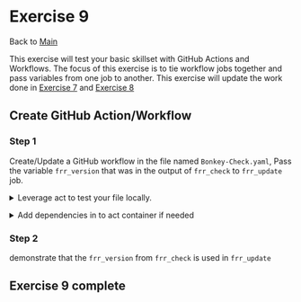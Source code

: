 # Exercise 9

Back to [Main](../README.md)

This exercise will test your basic skillset with GitHub Actions and Workflows.
The focus of this exercise is to tie workflow jobs together and pass variables
from one job to another.
This exercise will update the work done in
[Exercise 7](../exercise6/README.md) and
[Exercise 8](../exercise7/README.md)

## Create GitHub Action/Workflow

### Step 1

Create/Update a GitHub workflow in the file named `Bonkey-Check.yaml`,
Pass the variable `frr_version` that was in the output of `frr_check`
to `frr_update` job.

<details>
  <summary>
  Leverage act to test your file locally.
  </summary>

  ```code
    Create your file in the .github folder
    cd /workspaces/BonkeyWonkers
    act -l
    act -j name_of_job
 ```

 </details>
  </p>

<details>
  <summary>
  Add dependencies in to act container if needed
  </summary>

  ```code
cd /workspaces/BonkeyWonkers/exercise6
docker build -t act-local .
docker tag act-local:latest localhost:5000/act-local:latest
docker image push localhost:5000/act-local:latest
cd /workspaces/BonkeyWonkers
 ```

 </details>
  </p>

### Step 2

demonstrate that the `frr_version` from `frr_check` is used in `frr_update`

## Exercise 9 complete

